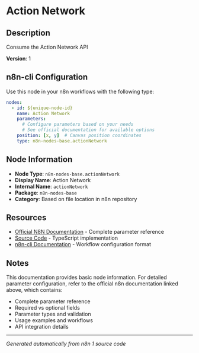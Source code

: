 # Action Network

## Description

Consume the Action Network API

**Version**: 1

## n8n-cli Configuration

Use this node in your n8n workflows with the following type:

```yaml
nodes:
  - id: ${unique-node-id}
    name: Action Network
    parameters:
      # Configure parameters based on your needs
      # See official documentation for available options
    position: [x, y]  # Canvas position coordinates
    type: n8n-nodes-base.actionNetwork
```

## Node Information

- **Node Type**: `n8n-nodes-base.actionNetwork`
- **Display Name**: Action Network
- **Internal Name**: `actionNetwork`
- **Package**: `n8n-nodes-base`
- **Category**: Based on file location in n8n repository

## Resources

- [Official N8N Documentation](https://docs.n8n.io/integrations/builtin/app-nodes/n8n-nodes-base.actionnetwork/) - Complete parameter reference
- [Source Code](https://github.com/n8n-io/n8n/blob/master/packages/nodes-base/nodes/ActionNetwork/ActionNetwork.node.ts) - TypeScript implementation
- [n8n-cli Documentation](https://github.com/edenreich/n8n-cli) - Workflow configuration format

## Notes

This documentation provides basic node information. For detailed parameter configuration, 
refer to the official n8n documentation linked above, which contains:

- Complete parameter reference
- Required vs optional fields
- Parameter types and validation
- Usage examples and workflows
- API integration details

---
*Generated automatically from n8n 1 source code*
